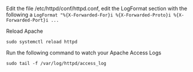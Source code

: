 Edit the file /etc/httpd/conf/httpd.conf, edit the LogFormat section with the following
a
`LogFormat "%{X-Forwarded-For}i %{X-Forwarded-Proto}i %{X-Forwarded-Port}i ...`

Reload Apache

`sudo systemctl reload httpd`

Run the following command to watch your Apache Access Logs

`sudo tail -f /var/log/httpd/access_log`